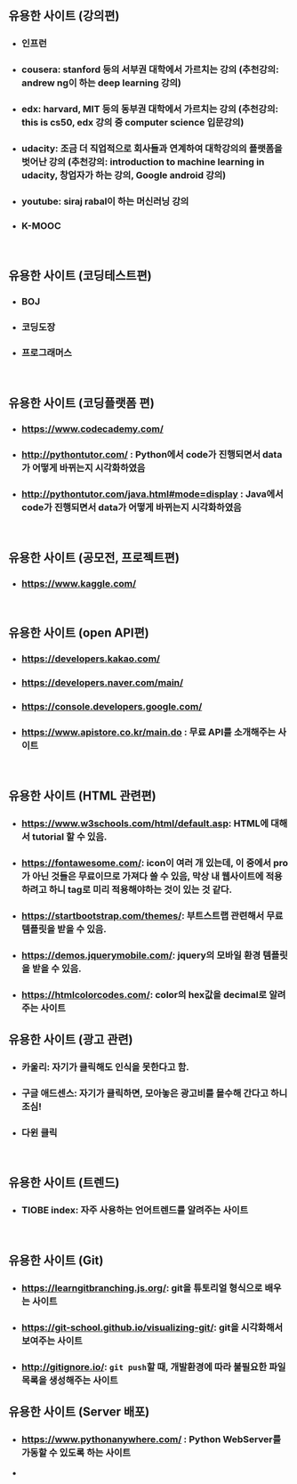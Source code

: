 ## 유용한 사이트 (강의편)

- ### 인프런

- ### cousera: stanford 등의 서부권 대학에서 가르치는 강의 (추천강의: andrew ng이 하는 deep learning 강의)

- ### edx: harvard, MIT 등의 동부권 대학에서 가르치는 강의 (추천강의: this is cs50, edx 강의 중 computer science 입문강의)

- ### udacity: 조금 더 직업적으로 회사들과 연계하여 대학강의의 플랫폼을 벗어난 강의 (추천강의: introduction to machine learning in udacity, 창업자가 하는 강의, Google android 강의)

- ### youtube: siraj rabal이 하는 머신러닝 강의

- ### K-MOOC

​    

## 유용한 사이트 (코딩테스트편)

- ### BOJ

- ### 코딩도장

- ### 프로그래머스

​    

## 유용한 사이트 (코딩플랫폼 편)

- ### https://www.codecademy.com/

- ### http://pythontutor.com/ : Python에서 code가 진행되면서 data가 어떻게 바뀌는지 시각화하였음

- ### http://pythontutor.com/java.html#mode=display : Java에서 code가 진행되면서 data가 어떻게 바뀌는지 시각화하였음

​    

## 유용한 사이트 (공모전, 프로젝트편)

- ### https://www.kaggle.com/

​    

## 유용한 사이트 (open API편)

- ### https://developers.kakao.com/

- ### https://developers.naver.com/main/

- ### https://console.developers.google.com/

- ### https://www.apistore.co.kr/main.do : 무료 API를 소개해주는 사이트

​    

## 유용한 사이트 (HTML 관련편)

- ### https://www.w3schools.com/html/default.asp: HTML에 대해서 tutorial 할 수 있음.

- ### https://fontawesome.com/: icon이 여러 개 있는데, 이 중에서 pro가 아닌 것들은 무료이므로 가져다 쓸 수 있음, 막상 내 웹사이트에 적용하려고 하니 tag로 미리 적용해야하는 것이 있는 것 같다.

- ### https://startbootstrap.com/themes/: 부트스트랩 관련해서 무료 템플릿을 받을 수 있음.

- ### https://demos.jquerymobile.com/: jquery의 모바일 환경 템플릿을 받을 수 있음.

- ### https://htmlcolorcodes.com/: color의 hex값을 decimal로 알려주는 사이트



## 유용한 사이트 (광고 관련)

- ### 카울리: 자기가 클릭해도 인식을 못한다고 함.

- ### 구글 애드센스: 자기가 클릭하면, 모아놓은 광고비를 몰수해 간다고 하니 조심!

- ### 다윈 클릭

​    

## 유용한 사이트 (트렌드)

- ### TIOBE index: 자주 사용하는 언어트렌드를 알려주는 사이트

​    

## 유용한 사이트 (Git)

- ### https://learngitbranching.js.org/: git을 튜토리얼 형식으로 배우는 사이트

- ### https://git-school.github.io/visualizing-git/: git을 시각화해서 보여주는 사이트

- ### http://gitignore.io/: `git push`할 때, 개발환경에 따라 불필요한 파일목록을 생성해주는 사이트



## 유용한 사이트 (Server 배포)

- ### https://www.pythonanywhere.com/ : Python WebServer를 가동할 수 있도록 하는 사이트

- 
